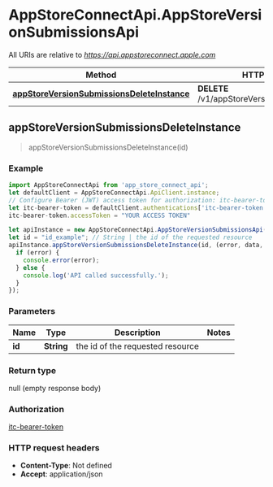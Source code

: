 # AppStoreConnectApi.AppStoreVersionSubmissionsApi

All URIs are relative to *https://api.appstoreconnect.apple.com*

Method | HTTP request | Description
------------- | ------------- | -------------
[**appStoreVersionSubmissionsDeleteInstance**](AppStoreVersionSubmissionsApi.md#appStoreVersionSubmissionsDeleteInstance) | **DELETE** /v1/appStoreVersionSubmissions/{id} | 



## appStoreVersionSubmissionsDeleteInstance

> appStoreVersionSubmissionsDeleteInstance(id)



### Example

```javascript
import AppStoreConnectApi from 'app_store_connect_api';
let defaultClient = AppStoreConnectApi.ApiClient.instance;
// Configure Bearer (JWT) access token for authorization: itc-bearer-token
let itc-bearer-token = defaultClient.authentications['itc-bearer-token'];
itc-bearer-token.accessToken = "YOUR ACCESS TOKEN"

let apiInstance = new AppStoreConnectApi.AppStoreVersionSubmissionsApi();
let id = "id_example"; // String | the id of the requested resource
apiInstance.appStoreVersionSubmissionsDeleteInstance(id, (error, data, response) => {
  if (error) {
    console.error(error);
  } else {
    console.log('API called successfully.');
  }
});
```

### Parameters


Name | Type | Description  | Notes
------------- | ------------- | ------------- | -------------
 **id** | **String**| the id of the requested resource | 

### Return type

null (empty response body)

### Authorization

[itc-bearer-token](../README.md#itc-bearer-token)

### HTTP request headers

- **Content-Type**: Not defined
- **Accept**: application/json

